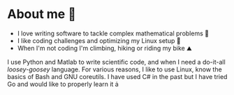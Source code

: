 # About me 👋 
- I love writing software to tackle complex mathematical problems 🧮
- I like coding challenges and optimizing my Linux setup 🔭
- When I'm not coding I'm climbing, hiking or riding my bike ⛰ 

I use Python and Matlab to write scientific code, and when I need a do-it-all _loosey-goosey_ language.
For various reasons, I like to use Linux, know the basics of Bash and GNU coreutils.
I have used C\# in the past but I have tried Go and would like to properly learn it 
